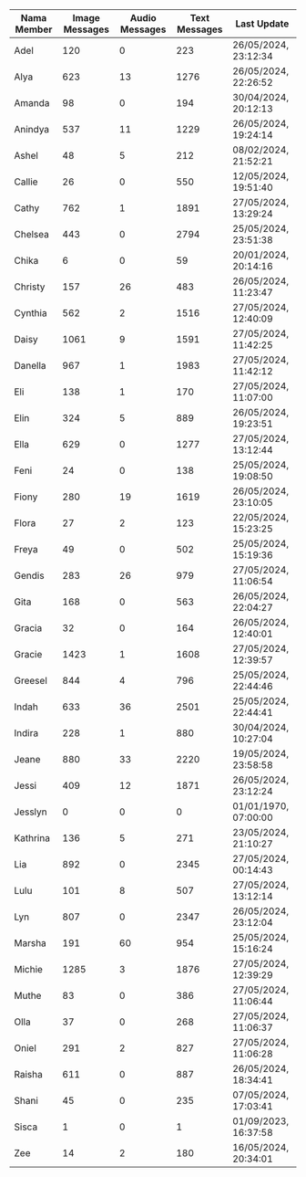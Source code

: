 | Nama Member | Image Messages | Audio Messages | Text Messages | Last Update |
| ------ | -------------- | -------------- | ------------- | ------------ |
| Adel | 120 | 0 | 223 | 26/05/2024, 23:12:34 |
| Alya | 623 | 13 | 1276 | 26/05/2024, 22:26:52 |
| Amanda | 98 | 0 | 194 | 30/04/2024, 20:12:13 |
| Anindya | 537 | 11 | 1229 | 26/05/2024, 19:24:14 |
| Ashel | 48 | 5 | 212 | 08/02/2024, 21:52:21 |
| Callie | 26 | 0 | 550 | 12/05/2024, 19:51:40 |
| Cathy | 762 | 1 | 1891 | 27/05/2024, 13:29:24 |
| Chelsea | 443 | 0 | 2794 | 25/05/2024, 23:51:38 |
| Chika | 6 | 0 | 59 | 20/01/2024, 20:14:16 |
| Christy | 157 | 26 | 483 | 26/05/2024, 11:23:47 |
| Cynthia | 562 | 2 | 1516 | 27/05/2024, 12:40:09 |
| Daisy | 1061 | 9 | 1591 | 27/05/2024, 11:42:25 |
| Danella | 967 | 1 | 1983 | 27/05/2024, 11:42:12 |
| Eli | 138 | 1 | 170 | 27/05/2024, 11:07:00 |
| Elin | 324 | 5 | 889 | 26/05/2024, 19:23:51 |
| Ella | 629 | 0 | 1277 | 27/05/2024, 13:12:44 |
| Feni | 24 | 0 | 138 | 25/05/2024, 19:08:50 |
| Fiony | 280 | 19 | 1619 | 26/05/2024, 23:10:05 |
| Flora | 27 | 2 | 123 | 22/05/2024, 15:23:25 |
| Freya | 49 | 0 | 502 | 25/05/2024, 15:19:36 |
| Gendis | 283 | 26 | 979 | 27/05/2024, 11:06:54 |
| Gita | 168 | 0 | 563 | 26/05/2024, 22:04:27 |
| Gracia | 32 | 0 | 164 | 26/05/2024, 12:40:01 |
| Gracie | 1423 | 1 | 1608 | 27/05/2024, 12:39:57 |
| Greesel | 844 | 4 | 796 | 25/05/2024, 22:44:46 |
| Indah | 633 | 36 | 2501 | 25/05/2024, 22:44:41 |
| Indira | 228 | 1 | 880 | 30/04/2024, 10:27:04 |
| Jeane | 880 | 33 | 2220 | 19/05/2024, 23:58:58 |
| Jessi | 409 | 12 | 1871 | 26/05/2024, 23:12:24 |
| Jesslyn | 0 | 0 | 0 | 01/01/1970, 07:00:00 |
| Kathrina | 136 | 5 | 271 | 23/05/2024, 21:10:27 |
| Lia | 892 | 0 | 2345 | 27/05/2024, 00:14:43 |
| Lulu | 101 | 8 | 507 | 27/05/2024, 13:12:14 |
| Lyn | 807 | 0 | 2347 | 26/05/2024, 23:12:04 |
| Marsha | 191 | 60 | 954 | 25/05/2024, 15:16:24 |
| Michie | 1285 | 3 | 1876 | 27/05/2024, 12:39:29 |
| Muthe | 83 | 0 | 386 | 27/05/2024, 11:06:44 |
| Olla | 37 | 0 | 268 | 27/05/2024, 11:06:37 |
| Oniel | 291 | 2 | 827 | 27/05/2024, 11:06:28 |
| Raisha | 611 | 0 | 887 | 26/05/2024, 18:34:41 |
| Shani | 45 | 0 | 235 | 07/05/2024, 17:03:41 |
| Sisca | 1 | 0 | 1 | 01/09/2023, 16:37:58 |
| Zee | 14 | 2 | 180 | 16/05/2024, 20:34:01 |
